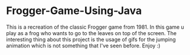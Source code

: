 # Frogger-Game-Using-Java
This is a recreation of the classic Frogger game from 1981. In this game u play as a frog who wants to go to the leaves on top of the screen. The interesting thing about this project is the usage of gifs for the jumping animation which is not something that I've seen before. Enjoy :)
